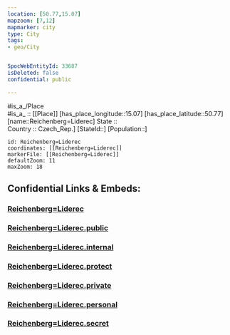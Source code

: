 ```yaml
---
location: [50.77,15.07] 
mapzoom: [7,12] 
mapmarker: city 
type: City
tags:
- geo/City


SpocWebEntityId: 33687
isDeleted: false
confidential: public

---
```

#is_a_/Place  
#is_a_ :: [[Place]] 
[has_place_longitude::15.07] 
[has_place_latitude::50.77] 
[name::Reichenberg=Liderec] 
State ::  
Country :: Czech_Rep.] 
[StateId::] 
[Population::] 



```leaflet
id: Reichenberg=Liderec
coordinates: [[Reichenberg=Liderec]] 
markerFile: [[Reichenberg=Liderec]] 
defaultZoom: 11 
maxZoom: 18
```


## Confidential Links & Embeds: 

### [Reichenberg=Liderec](/_Standards/Earth/Continent/Europe/Europe~Central/Czech_Republic/regions~Czech_Republic/Liberecký/City/Reichenberg=Liderec.md) 

### [Reichenberg=Liderec.public](/_public/Earth/Continent/Europe/Europe~Central/Czech_Republic/regions~Czech_Republic/Liberecký/City/Reichenberg=Liderec.public.md) 

### [Reichenberg=Liderec.internal](/_internal/Earth/Continent/Europe/Europe~Central/Czech_Republic/regions~Czech_Republic/Liberecký/City/Reichenberg=Liderec.internal.md) 

### [Reichenberg=Liderec.protect](/_protect/Earth/Continent/Europe/Europe~Central/Czech_Republic/regions~Czech_Republic/Liberecký/City/Reichenberg=Liderec.protect.md) 

### [Reichenberg=Liderec.private](/_private/Earth/Continent/Europe/Europe~Central/Czech_Republic/regions~Czech_Republic/Liberecký/City/Reichenberg=Liderec.private.md) 

### [Reichenberg=Liderec.personal](/_personal/Earth/Continent/Europe/Europe~Central/Czech_Republic/regions~Czech_Republic/Liberecký/City/Reichenberg=Liderec.personal.md) 

### [Reichenberg=Liderec.secret](/_secret/Earth/Continent/Europe/Europe~Central/Czech_Republic/regions~Czech_Republic/Liberecký/City/Reichenberg=Liderec.secret.md)

